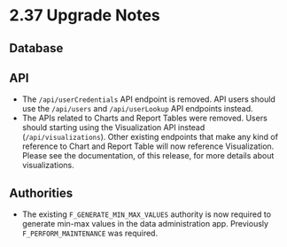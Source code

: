 # 2.37 Upgrade Notes

## Database

## API

- The `/api/userCredentials` API endpoint is removed. API users should use the `/api/users` and `/api/userLookup` API endpoints instead.
- The APIs related to Charts and Report Tables were removed. Users should starting using the Visualization API instead (`/api/visualizations`). Other existing endpoints that make any kind of reference to Chart and Report Table will now reference Visualization. Please see the documentation, of this release, for more details about visualizations.

## Authorities

- The existing `F_GENERATE_MIN_MAX_VALUES` authority is now required to generate min-max values in the data administration app. Previously `F_PERFORM_MAINTENANCE` was required.
